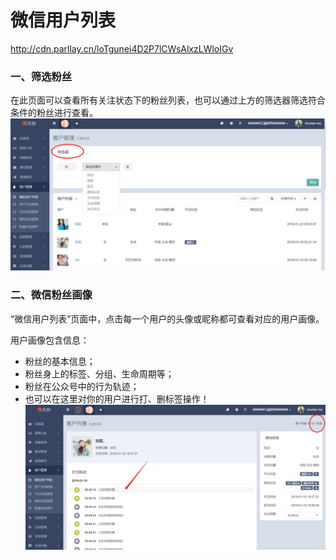 # 微信用户列表

http://cdn.parllay.cn/loTgunei4D2P7lCWsAlxzLWloIGv

### 一、筛选粉丝

在此页面可以查看所有关注状态下的粉丝列表，也可以通过上方的筛选器筛选符合条件的粉丝进行查看。![](/assets/1516594955%281%29.png)

### 二、微信粉丝画像

“微信用户列表”页面中，点击每一个用户的头像或昵称都可查看对应的用户画像。

用户画像包含信息：

* 粉丝的基本信息；
* 粉丝身上的标签、分组、生命周期等；
* 粉丝在公众号中的行为轨迹；
* 也可以在这里对你的用户进行打、删标签操作！![](/assets/1516357459%281%29.png)



